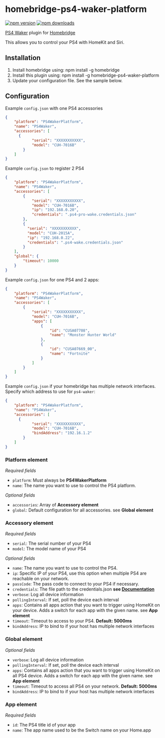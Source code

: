 # homebridge-ps4-waker-platform

[![npm version](https://badge.fury.io/js/homebridge-ps4-waker-platform.svg)](https://badge.fury.io/js/homebridge-ps4-waker-platform)
[![npm downloads](https://badgen.net/npm/dt/homebridge-ps4-waker-platform)](https://badgen.net/npm/dt/homebridge-ps4-waker-platform)

[PS4 Waker](https://github.com/dhleong/ps4-waker) plugin for [Homebridge](https://github.com/nfarina/homebridge)

This allows you to control your PS4 with HomeKit and Siri.

## Installation
1. Install homebridge using: npm install -g homebridge
2. Install this plugin using: npm install -g homebridge-ps4-waker-platform
3. Update your configuration file. See the sample below.

## Configuration
Example `config.json` with one PS4 accessories

```json
{
    "platform": "PS4WakerPlatform",
    "name": "PS4Waker",
    "accessories": [
      {
            "serial": "XXXXXXXXXXX",
            "model": "CUH-7016B"
        }
    ]
}
```

Example `config.json` to register 2 PS4

```json
{
    "platform": "PS4WakerPlatform",
    "name": "PS4Waker",
    "accessories": [
        {
            "serial": "XXXXXXXXXXX",
            "model": "CUH-7016B",
            "ip": "192.168.0.20",
            "credentials": ".ps4-pro-wake.credentials.json"
        },
        {
          "serial": "XXXXXXXXXXX",
          "model": "CUH-2015A",
          "ip": "192.168.0.22",
          "credentials": ".ps4-wake.credentials.json"
        }
    ],
    "global": {
        "timeout": 10000
    }
}
```

Example `config.json` for one PS4 and 2 apps:

```json
{
    "platform": "PS4WakerPlatform",
    "name": "PS4Waker",
    "accessories": [
        {
            "serial": "XXXXXXXXXXX",
            "model": "CUH-7016B",
            "apps": [
                {
                    "id": "CUSA07708",
                    "name": "Monster Hunter World"
                },
                {
                    "id": "CUSA07669_00",
                    "name": "Fortnite"
                }
            ]
        }
    ]
}
```

Example `config.json` if your homebridge has multiple network interfaces. Specify which address to use for `ps4-waker`:


```json
{
    "platform": "PS4WakerPlatform",
    "name": "PS4Waker",
    "accessories": [
      {
            "serial": "XXXXXXXXXXX",
            "model": "CUH-7016B",
            "bindAddress": "192.16.1.2"
        }
    ]
}
```

### Platform element
*Required fields*
* `platform`: Must always be **PS4WakerPlatform**
* `name`: The name you want to use to control the PS4 platform.

*Optional fields*
* `accessories`: Array of **Accessory element**
* `global`: Default configuration for all accessories. see **Global element**

### Accessory element
*Required fields*
* `serial`: The serial number of your PS4
* `model`: The model name of your PS4

*Optional fields*
* `name`: The name you want to use to control the PS4.
* `ip`: Specific IP of your PS4, use this option when multiple PS4 are reachable on your network.
* `passCode`: The pass code to connect to your PS4 if necessary.
* `credentials`: The file path to the credentials.json **see [Documentation](https://github.com/dhleong/ps4-waker/wiki)**
* `verbose`: Log all device information
* `pollingInterval`: If set, poll the device each interval
* `apps`: Contains all apps action that you want to trigger using HomeKit on your device. Adds a switch for each app with the given name. see **App element**
* `timeout`: Timeout to access to your PS4. **Default: 5000ms**
* `bindAddress`: IP to bind to if your host has multiple network interfaces

### Global element
*Optional fields*
* `verbose`: Log all device information
* `pollingInterval`: If set, poll the device each interval
* `apps`: Contains all apps action that you want to trigger using HomeKit on all PS4 device. Adds a switch for each app with the given name. see **App element**
* `timeout`: Timeout to access all PS4 on your network. **Default: 5000ms**
* `bindAddress`: IP to bind to if your host has multiple network interfaces

 ### App element
 *Required fields*
 * `id`: The PS4 title id of your app
 * `name`: The app name used to be the Switch name on your Home.app
